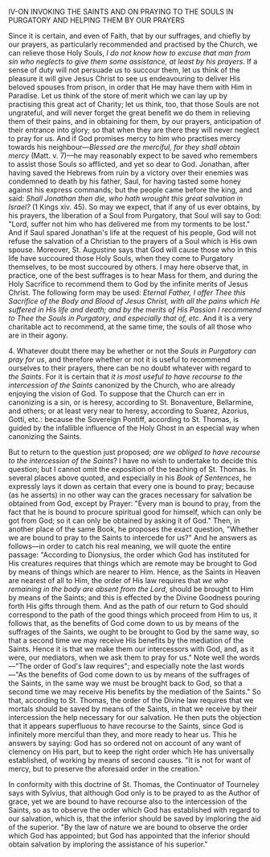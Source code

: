 
IV-ON INVOKING THE SAINTS AND ON PRAYING TO THE SOULS IN PURGATORY AND HELPING THEM BY OUR PRAYERS

Since it is certain, and even of Faith, that by our suffrages, and chiefly by our prayers, as particularly recommended and practised by the Church, we can relieve those Holy Souls, *I do not know how to excuse that man from sin who neglects to give them some assistance, at least by his prayers*. If a sense of duty will not persuade us to succour them, let us think of the pleasure it will give Jesus Christ to see us endeavouring to deliver His beloved spouses from prison, in order that He may have them with Him in Paradise. Let us think of the store of merit which we can lay up by practising this great act of Charity; let us think, too, that those Souls are not ungrateful, and will never forget the great benefit we do them in relieving them of their pains, and in obtaining for them, by our prayers, anticipation of their entrance into glory; so that when they are there they will never neglect to pray for us. And if God promises mercy to him who practises mercy towards his neighbour—*Blessed are the merciful, for they shall obtain mercy* (Matt. v. 7)—he may reasonably expect to be saved who remembers to assist those Souls so afflicted, and yet so dear to God. Jonathan, after having saved the Hebrews from ruin by a victory over their enemies was condemned to death by his father, Saul, for having tasted some honey against his express commands; but the people came before the king, and said: *Shall Jonathan then die, who hath wrought this great salvation in Israel?* (1 Kings xiv. 45). So may we expect, that if any of us ever obtains, by his prayers, the liberation of a Soul from Purgatory, that Soul will say to God: \"Lord, suffer not him who has delivered me from my torments to be lost.\" And if Saul spared Jonathan\'s life at the request of his people, God will not refuse the salvation of a Christian to the prayers of a Soul which is His own spouse. Moreover, St. Augustine says that God will cause those who in this life have succoured those Holy Souls, when they come to Purgatory themselves, to be most succoured by others. I may here observe that, in practice, one of the best suffrages is to hear Mass for them, and during the Holy Sacrifice to recommend them to God by the infinite merits of Jesus Christ. The following form may be used: *Eternal Father, I offer Thee this Sacrifice of the Body and Blood of Jesus Christ, with all the pains which He suffered in His life and death; and by the merits of His Passion I recommend to Thee the Souls in Purgatory, and especially that of, etc*. And it is a very charitable act to recommend, at the same time, the souls of all those who are in their agony.

4\. Whatever doubt there may be whether or not the *Souls in Purgatory can pray for us*, and therefore whether or not it is useful to recommend ourselves to their prayers, there can be no doubt whatever with regard to *the Saints*. For it is certain that *it is most useful to have recourse to the intercession of the Saints* canonized by the Church, who are already enjoying the vision of God. To suppose that the Church can err in canonizing is a sin, or is heresy, according to St. Bonaventure, Bellarmine, and others; or at least very near to heresy, according to Suarez, Azorius, Gotti, etc.: because the Sovereign Pontiff, according to St. Thomas, is guided by the infallible influence of the Holy Ghost in an especial way when canonizing the Saints.

But to return to the question just proposed; *are we obliged to have recourse to the intercession of the Saints*? I have no wish to undertake to decide this question; but I cannot omit the exposition of the teaching of St. Thomas. In several places above quoted, and especially in his *Book of Sentences*, he expressly lays it down as certain that every one is bound to pray; because (as he asserts) in no other way can the graces necessary for salvation be obtained from God, except by Prayer: \"Every man is bound to pray, from the fact that he is bound to procure spiritual good for himself, which can only be got from God; so it can only be obtained by asking it of God.\" Then, in another place of the same Book, he proposes the exact question, \"Whether we are bound to pray to the Saints to intercede for us?\" And he answers as follows—in order to catch his real meaning, we will quote the entire passage: \"According to Dionysius, the order which God has instituted for His creatures requires that things which are remote may be brought to God by means of things which are nearer to Him. Hence, as the Saints in Heaven are nearest of all to Him, the order of His law requires that *we who remaining in the body are absent from the Lord*, should be brought to Him by means of the Saints; and this is effected by the Divine Goodness pouring forth His gifts through them. And as the path of our return to God should correspond to the path of the good things which proceed from Him to us, it follows that, as the benefits of God come down to us by means of the suffrages of the Saints, we ought to be brought to God by the same way, so that a second time we may receive His benefits by the mediation of the Saints. Hence it is that we make them our intercessors with God, and, as it were, our mediators, when we ask them to pray for us.\" Note well the words—\"The order of God\'s law requires\"; and especially note the last words—\"As the benefits of God come down to us by means of the suffrages of the Saints, in the same way we must be brought back to God, so that a second time we may receive His benefits by the mediation of the Saints.\" So that, according to St. Thomas, the order of the Divine law requires that we mortals should be saved by means of the Saints, in that we receive by their intercession the help necessary for our salvation. He then puts the objection that it appears superfluous to have recourse to the Saints, since God is infinitely more merciful than they, and more ready to hear us. This he answers by saying: God has so ordered not on account of any want of clemency on His part, but to keep the right order which He has universally established, of working by means of second causes. \"It is not for want of mercy, but to preserve the aforesaid order in the creation.\"

In conformity with this doctrine of St. Thomas, the Continuator of Tourneley says with Sylvius, that although God only is to be prayed to as the Author of grace, yet we are bound to have recourse also to the intercession of the Saints, so as to observe the order which God has established with regard to our salvation, which is, that the inferior should be saved by imploring the aid of the superior. \"By the law of nature we are bound to observe the order which God has appointed; but God has appointed that the inferior should obtain salvation by imploring the assistance of his superior.\"

